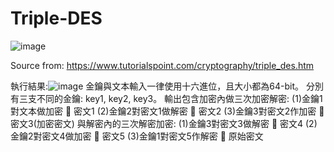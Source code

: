 # Triple-DES

![image](https://user-images.githubusercontent.com/91272874/194062509-8cd79223-f0b7-4bc0-9be2-72eb209e7e88.png)

Source from: https://www.tutorialspoint.com/cryptography/triple_des.htm

執行結果:![image](https://user-images.githubusercontent.com/91272874/194062862-c173689a-1f14-4bd5-9ace-49ebddafd64b.png)
金鑰與文本輸入一律使用十六進位，且大小都為64-bit。
分別有三支不同的金鑰: key1, key2, key3。
輸出包含加密內做三次加密解密:
(1)金鑰1對文本做加密  密文1
(2)金鑰2對密文1做解密  密文2
(3)金鑰3對密文2作加密  密文3(加密密文)
與解密內的三次解密加密:
(1)金鑰3對密文3做解密  密文4
(2)金鑰2對密文4做加密  密文5
(3)金鑰1對密文5作解密  原始密文
